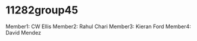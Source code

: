 # 11282group45
Member1: CW Ellis 
Member2: Rahul Chari 
Member3: Kieran Ford 
Member4: David Mendez
